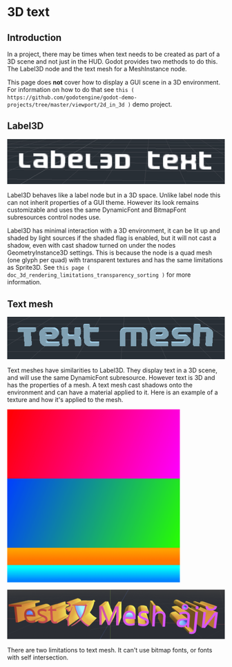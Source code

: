 

3D text
=======

Introduction
------------

In a project, there may be times when text needs to be created as
part of a 3D scene and not just in the HUD. Godot provides two
methods to do this. The Label3D node and the text mesh for a
MeshInstance node.

This page does **not** cover how to display a GUI scene in a 3D
environment. For information on how to do that see `this ( https://github.com/godotengine/godot-demo-projects/tree/master/viewport/2d_in_3d )`
demo project.

Label3D
-------

![](img/label_3d.png)

Label3D behaves like a label node but in a 3D space. Unlike label
node this can not inherit properties of a GUI theme. However its
look remains customizable and uses the same DynamicFont and BitmapFont
subresources control nodes use.

Label3D has minimal interaction with a 3D environment, it can be lit
up and shaded by light sources if the shaded flag is enabled, but it
will not cast a shadow, even with cast shadow turned on under the nodes
GeometryInstance3D settings. This is because the node is a quad mesh
(one glyph per quad) with transparent textures and has the same limitations
as Sprite3D. See `this page ( doc_3d_rendering_limitations_transparency_sorting )`
for more information.

Text mesh
---------

![](img/text_mesh.png)

Text meshes have similarities to Label3D. They display text in a 3D
scene, and will use the same DynamicFont subresource. However text is 3D and
has the properties of a mesh. A text mesh cast shadows onto the environment
and can have a material applied to it. Here is an example of a texture and
how it's applied to the mesh.

![](img/text_mesh_texture.png)

![](img/text_mesh_textured.png)

There are two limitations to text mesh. It can't use bitmap fonts, or fonts
with self intersection.
